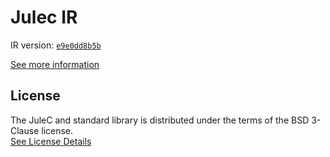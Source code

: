 # Julec IR

IR version: [`e9e0dd8b5b`](https://github.com/julelang/jule/tree/e9e0dd8b5b811e122e1143524677097dc7430c79)

[See more information](https://manual.jule.dev/getting-started/install-from-source/compile-from-ir.html)

## License

The JuleC and standard library is distributed under the terms of the BSD 3-Clause license. \
[See License Details](./LICENSE)
